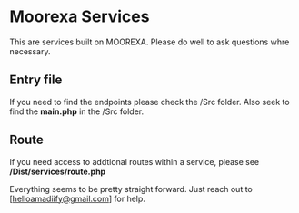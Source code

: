 # Moorexa Services
This are services built on MOOREXA. Please do well to ask questions whre necessary.

## Entry file
If you need to find the endpoints please check the /Src folder. Also seek to find the **main.php** in the /Src folder.

## Route
If you need access to addtional routes within a service, please see **/Dist/services/route.php**

Everything seems to be pretty straight forward. Just reach out to [helloamadiify@gmail.com] for help.
